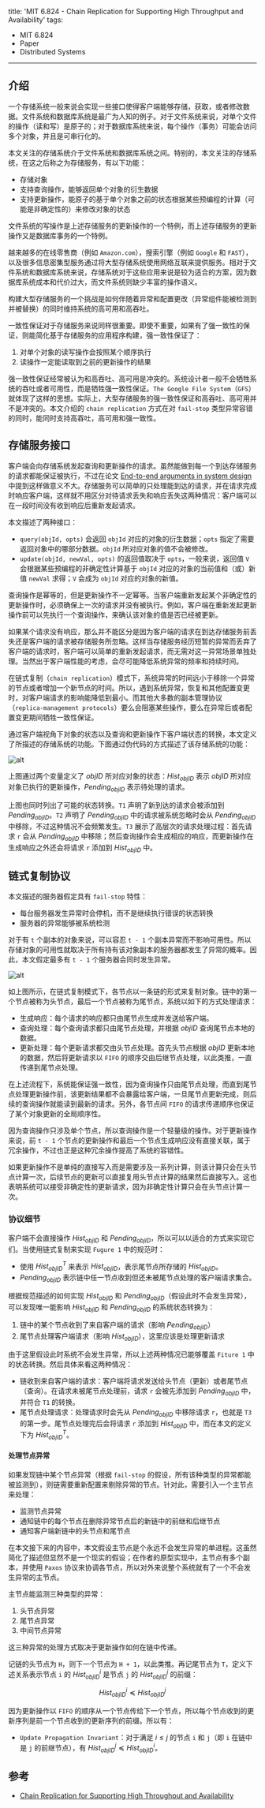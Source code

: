 title: 'MIT 6.824 - Chain Replication for Supporting High Throughput and Availability'
tags:
- MIT 6.824
- Paper
- Distributed Systems
---

## 介绍
一个存储系统一般来说会实现一些接口使得客户端能够存储，获取，或者修改数据。文件系统和数据库系统是最广为人知的例子。对于文件系统来说，对单个文件的操作（读和写）是原子的；对于数据库系统来说，每个操作（事务）可能会访问多个对象，并且是可串行化的。

本文关注的存储系统介于文件系统和数据库系统之间。特别的，本文关注的存储系统，在这之后称之为存储服务，有以下功能：

* 存储对象
* 支持查询操作，能够返回单个对象的衍生数据
* 支持更新操作，能原子的基于单个对象之前的状态根据某些预编程的计算（可能是非确定性的）来修改对象的状态

文件系统的写操作是上述存储服务的更新操作的一个特例，而上述存储服务的更新操作又是数据库事务的一个特例。

越来越多的在线零售商（例如 `Amazon.com`），搜索引擎（例如 `Google` 和 `FAST`），以及很多信息密集型服务通过将大型存储系统使用网络互联来提供服务。相对于文件系统和数据库系统来说，存储系统对于这些应用来说是较为适合的方案，因为数据库系统成本和代价过大，而文件系统则缺少丰富的操作语义。

构建大型存储服务的一个挑战是如何伴随着异常和配置更改（异常组件能被检测到并被替换）的同时维持系统的高可用和高吞吐。

一致性保证对于存储服务来说同样很重要。即使不重要，如果有了强一致性的保证，则能简化基于存储服务的应用程序构建，强一致性保证了：

1. 对单个对象的读写操作会按照某个顺序执行
2. 读操作一定能读取到之前的更新操作的结果

强一致性保证经常被认为和高吞吐、高可用是冲突的。系统设计者一般不会牺牲系统的吞吐或者可用性，而是牺牲强一致性保证。`The Google File System`（`GFS`）就体现了这样的思想。实际上，大型存储服务的强一致性保证和高吞吐、高可用并不是冲突的。本文介绍的 `chain replication` 方式在对 `fail-stop` 类型异常容错的同时，能同时支持高吞吐，高可用和强一致性。

## 存储服务接口
客户端会向存储系统发起查询和更新操作的请求。虽然能做到每一个到达存储服务的请求都能保证被执行，不过在论文 [End-to-end arguments in system design](https://dl.acm.org/doi/10.1145/357401.357402) 中提到这样做意义不大。存储服务可以简单的只处理能到达的请求，并在请求完成时响应客户端，这样就不用区分对待请求丢失和响应丢失这两种情况：客户端可以在一段时间没有收到响应后重新发起请求。

本文描述了两种接口：

* `query(objId, opts)` 会返回 `objId` 对应的对象的衍生数据；`opts` 指定了需要返回对象中的哪部分数据。`objId` 所对应对象的值不会被修改。
* `update(objId, newVal, opts)` 的返回值取决于 `opts`，一般来说，返回值 `V` 会根据某些预编程的非确定性计算基于 `objId` 对应的对象的当前值和（或）新值 `newVal` 求得；`V` 会成为 `objId` 对应的对象的新值。

查询操作是幂等的，但是更新操作不一定幂等。当客户端重新发起某个非确定性的更新操作时，必须确保上一次的请求并没有被执行。例如，客户端在重新发起更新操作前可以先执行一个查询操作，来确认该对象的值是否已经被更新。

如果某个请求没有响应，那么并不能区分是因为客户端的请求在到达存储服务前丢失还是客户端的请求被存储服务所忽略。这样当存储服务经历短暂的异常而丢弃了客户端的请求时，客户端可以简单的重新发起请求，而无需对这一异常场景单独处理。当然出于客户端性能的考虑，会尽可能降低系统异常的频率和持续时间。

在链式复制（`chain replication`）模式下，系统异常的时间远小于移除一个异常的节点或者增加一个新节点的时间。所以，遇到系统异常，恢复和其他配置变更时，对客户端请求的影响能降低到最小。而其他大多数的副本管理协议（`replica-management protocols`）要么会阻塞某些操作，要么在异常后或者配置变更期间牺牲一致性保证。

通过客户端视角下对象的状态以及查询和更新操作下客户端状态的转换，本文定义了所描述的存储系统的功能。下图通过伪代码的方式描述了该存储系统的功能：

![alt](/images/chain-replication-1.png)

上图通过两个变量定义了 $objID$ 所对应对象的状态：$Hist_{objID}$ 表示 $objID$ 所对应对象已执行的更新操作，$Pending_{objID}$ 表示待处理的请求。

上图也同时列出了可能的状态转换。`T1` 声明了新到达的请求会被添加到 $Pending_{objID}$。`T2` 声明了 $Pending_{objID}$ 中的请求被系统忽略时会从 $Pending_{objID}$ 中移除，不过这种情况不会频繁发生。`T3` 展示了高层次的请求处理过程：首先请求 `r` 会从 $Pending_{objID}$ 中移除；然后查询操作会生成相应的响应，而更新操作在生成响应之外还会将请求 `r` 添加到 $Hist_{objID}$ 中。

## 链式复制协议
本文描述的服务器假定具有 `fail-stop` 特性：

* 每台服务器发生异常时会停机，而不是继续执行错误的状态转换
* 服务器的异常能够被系统检测

对于有 `t` 个副本的对象来说，可以容忍 `t - 1` 个副本异常而不影响可用性。所以存储对象的可用性就取决于所有持有该对象副本的服务器都发生了异常的概率。因此，本文假定最多有 `t - 1` 个服务器会同时发生异常。

![alt](/images/chain-replication-2.png)

如上图所示，在链式复制模式下，各节点以一条链的形式来复制对象。链中的第一个节点被称为头节点，最后一个节点被称为尾节点，系统以如下的方式处理请求：

* 生成响应：每个请求的响应都只由尾节点生成并发送给客户端。
* 查询处理：每个查询请求都只由尾节点处理，并根据 $objID$ 查询尾节点本地的数据。
* 更新处理：每个更新请求都交由头节点处理。首先头节点根据 $objID$ 更新本地的数据，然后将更新请求以 `FIFO` 的顺序交由后继节点处理，以此类推，一直传递到尾节点处理。

在上述流程下，系统能保证强一致性，因为查询操作只由尾节点处理，而直到尾节点处理更新操作前，该更新结果都不会暴露给客户端，一旦尾节点更新完成，则后续的查询操作就能读到最新的请求。另外，各节点间 `FIFO` 的请求传递顺序也保证了某个对象更新的全局顺序性。

因为查询操作只涉及单个节点，所以查询操作是一个轻量级的操作。对于更新操作来说，前 `t - 1` 个节点的更新操作和最后一个节点生成响应没有直接关联，属于冗余操作，不过也正是这种冗余操作提高了系统的容错性。

如果更新操作不是单纯的直接写入而是需要涉及一系列计算，则该计算只会在头节点计算一次，后续节点的更新可以直接复用头节点计算的结果然后直接写入。这也表明系统可以接受非确定性的更新请求，因为非确定性计算只会在头节点计算一次。

### 协议细节
客户端不会直接操作 $Hist_{objID}$ 和 $Pending_{objID}$，所以可以以适合的方式来实现它们。当使用链式复制来实现 `Fugure 1` 中的规范时：

* 使用 $Hist_{objID}^T$ 来表示 $Hist_{objID}$，表示尾节点所存储的 $Hist_{objID}$。
* $Pending_{objID}$ 表示链中任一节点收到但还未被尾节点处理的客户端请求集合。

根据规范描述的如何实现 $Hist_{objID}$ 和 $Pending_{objID}$（假设此时不会发生异常），可以发现唯一能影响 $Hist_{objID}$ 和 $Pending_{objID}$ 的系统状态转换为：

1. 链中的某个节点收到了来自客户端的请求（影响 $Pending_{objID}$）
2. 尾节点处理客户端请求（影响 $Hist_{objID}$），这里应该是处理更新请求

由于这里假设此时系统不会发生异常，所以上述两种情况已能够覆盖 `Fiture 1` 中的状态转换。然后具体来看这两种情况：

* 链收到来自客户端的请求：客户端将请求发送给头节点（更新）或者尾节点（查询）。在请求未被尾节点处理前，请求 `r` 会被先添加到 $Pending_{objID}$ 中，并符合 `T1` 的转换。
* 尾节点处理请求：处理请求时会先从 $Pending_{objID}$ 中移除请求 `r`，也就是 `T3` 的第一步。尾节点处理完后会将请求 `r` 添加到 $Hist_{objID}$ 中，而在本文的定义下为 $Hist_{objID}^T$。

#### 处理节点异常
如果发现链中某个节点异常（根据 `fail-stop` 的假设，所有该种类型的异常都能被监测到），则链需要重新配置来剔除异常的节点。针对此，需要引入一个主节点来处理：

* 监测节点异常
* 通知链中的每个节点在删除异常节点后的新链中的前继和后继节点
* 通知客户端新链中的头节点和尾节点

在本文接下来的内容中，本文假设主节点是个永远不会发生异常的单进程。这虽然简化了描述但显然不是一个现实的假设；在作者的原型实现中，主节点有多个副本，并使用 `Paxos` 协议来协调各节点，所以对外来说整个系统就有了一个不会发生异常的主节点。

主节点能监测三种类型的异常：

1. 头节点异常
2. 尾节点异常
3. 中间节点异常

这三种异常的处理方式取决于更新操作如何在链中传递。

记链的头节点为 `H`，则下一个节点为 `H + 1`，以此类推。再记尾节点为 `T`，定义下述关系表示节点 `i` 的 $Hist_{objID}^i$ 是节点 `j` 的 $Hist_{objID}^j$ 的前缀：

$$Hist_{objID}^i \preceq Hist_{objID}^j$$

因为更新操作以 `FIFO` 的顺序从一个节点传给下一个节点，所以每个节点收到的更新序列是前一个节点收到的更新序列的前缀。所以有：

* `Update Propagation Invariant`：对于满足 $i \leq j$ 的节点 `i` 和 `j`（即 `i` 在链中是 `j` 的前继节点），有 $Hist_{objID}^j \preceq Hist_{objID}^i$。

## 参考

* [Chain Replication for Supporting High Throughput and Availability](https://pdos.csail.mit.edu/6.824/papers/cr-osdi04.pdf)